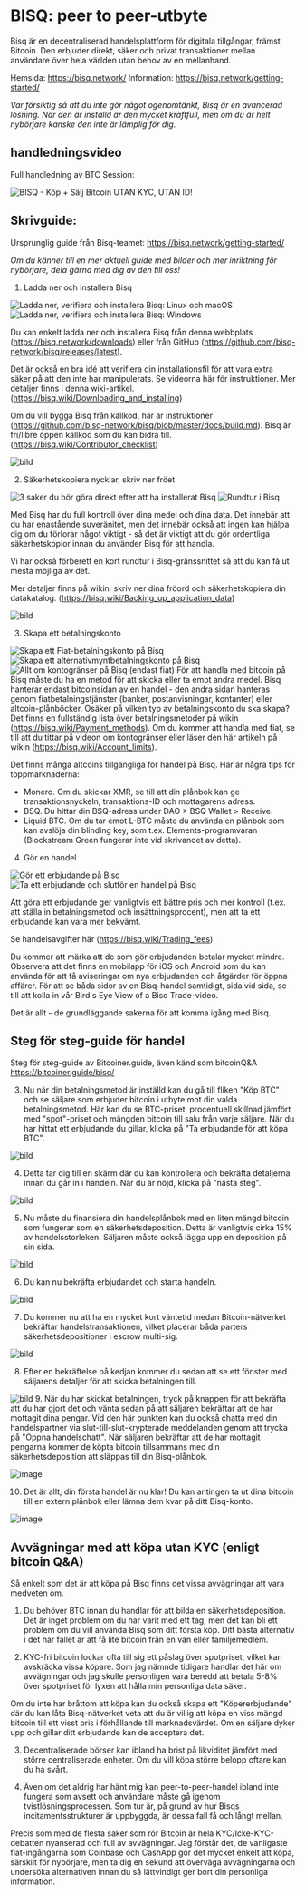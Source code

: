 # BISQ: peer to peer-utbyte

Bisq är en decentraliserad handelsplattform för digitala tillgångar, främst Bitcoin. Den erbjuder direkt, säker och privat transaktioner mellan användare över hela världen utan behov av en mellanhand.

Hemsida: https://bisq.network/
Information: https://bisq.network/getting-started/

_Var försiktig så att du inte gör något ogenomtänkt, Bisq är en avancerad lösning. När den är inställd är den mycket kraftfull, men om du är helt nybörjare kanske den inte är lämplig för dig._

## handledningsvideo

Full handledning av BTC Session:

![ BISQ - Köp + Sälj Bitcoin UTAN KYC, UTAN ID! ](https://youtu.be/4LyEKA5Iq9I)

## Skrivguide:

Ursprunglig guide från Bisq-teamet: https://bisq.network/getting-started/

_Om du känner till en mer aktuell guide med bilder och mer inriktning för nybörjare, dela gärna med dig av den till oss!_

1. Ladda ner och installera Bisq

![Ladda ner, verifiera och installera Bisq: Linux och macOS](https://youtu.be/dTfM4AsxNHY)
![Ladda ner, verifiera och installera Bisq: Windows](https://youtu.be/XABzwXw6X0A)

Du kan enkelt ladda ner och installera Bisq från denna webbplats (https://bisq.network/downloads) eller från GitHub (https://github.com/bisq-network/bisq/releases/latest).

Det är också en bra idé att verifiera din installationsfil för att vara extra säker på att den inte har manipulerats. Se videorna här för instruktioner. Mer detaljer finns i denna wiki-artikel. (https://bisq.wiki/Downloading_and_installing)

Om du vill bygga Bisq från källkod, här är instruktioner (https://github.com/bisq-network/bisq/blob/master/docs/build.md). Bisq är fri/libre öppen källkod som du kan bidra till. (https://bisq.wiki/Contributor_checklist)

![bild](assets/1.png)

2. Säkerhetskopiera nycklar, skriv ner fröet

![3 saker du bör göra direkt efter att ha installerat Bisq](https://youtu.be/JSwMcQAT_CA)
![Rundtur i Bisq](https://youtu.be/HDkzUl9wibc)

Med Bisq har du full kontroll över dina medel och dina data. Det innebär att du har enastående suveränitet, men det innebär också att ingen kan hjälpa dig om du förlorar något viktigt - så det är viktigt att du gör ordentliga säkerhetskopior innan du använder Bisq för att handla.

Vi har också förberett en kort rundtur i Bisq-gränssnittet så att du kan få ut mesta möjliga av det.

Mer detaljer finns på wikin: skriv ner dina fröord och säkerhetskopiera din datakatalog. (https://bisq.wiki/Backing_up_application_data)

![bild](assets/2.png)

3. Skapa ett betalningskonto

![Skapa ett Fiat-betalningskonto på Bisq](https://youtu.be/nDgT_kFC-9Y)
![Skapa ett alternativmyntbetalningskonto på Bisq](https://youtu.be/33UTotkxw_0)
![Allt om kontogränser på Bisq (endast fiat)](https://youtu.be/TP5Zh6IJPVo)
För att handla med bitcoin på Bisq måste du ha en metod för att skicka eller ta emot andra medel. Bisq hanterar endast bitcoinsidan av en handel - den andra sidan hanteras genom fiatbetalningstjänster (banker, postanvisningar, kontanter) eller altcoin-plånböcker.
Osäker på vilken typ av betalningskonto du ska skapa? Det finns en fullständig lista över betalningsmetoder på wikin (https://bisq.wiki/Payment_methods). Om du kommer att handla med fiat, se till att du tittar på videon om kontogränser eller läser den här artikeln på wikin (https://bisq.wiki/Account_limits).

Det finns många altcoins tillgängliga för handel på Bisq. Här är några tips för toppmarknaderna:

- Monero. Om du skickar XMR, se till att din plånbok kan ge transaktionsnyckeln, transaktions-ID och mottagarens adress.
- BSQ. Du hittar din BSQ-adress under DAO > BSQ Wallet > Receive.
- Liquid BTC. Om du tar emot L-BTC måste du använda en plånbok som kan avslöja din blinding key, som t.ex. Elements-programvaran (Blockstream Green fungerar inte vid skrivandet av detta).

4. Gör en handel

![Gör ett erbjudande på Bisq](https://youtu.be/w7Uvv-xrxn8)
![Ta ett erbjudande och slutför en handel på Bisq](https://youtu.be/E6AOgXajK_E)

Att göra ett erbjudande ger vanligtvis ett bättre pris och mer kontroll (t.ex. att ställa in betalningsmetod och insättningsprocent), men att ta ett erbjudande kan vara mer bekvämt.

Se handelsavgifter här (https://bisq.wiki/Trading_fees).

Du kommer att märka att de som gör erbjudanden betalar mycket mindre. Observera att det finns en mobilapp för iOS och Android som du kan använda för att få aviseringar om nya erbjudanden och åtgärder för öppna affärer. För att se båda sidor av en Bisq-handel samtidigt, sida vid sida, se till att kolla in vår Bird's Eye View of a Bisq Trade-video.

Det är allt - de grundläggande sakerna för att komma igång med Bisq.

## Steg för steg-guide för handel

Steg för steg-guide av Bitcoiner.guide, även känd som bitcoinQ&A https://bitcoiner.guide/bisq/

3. Nu när din betalningsmetod är inställd kan du gå till fliken "Köp BTC" och se säljare som erbjuder bitcoin i utbyte mot din valda betalningsmetod. Här kan du se BTC-priset, procentuell skillnad jämfört med "spot"-priset och mängden bitcoin till salu från varje säljare. När du har hittat ett erbjudande du gillar, klicka på "Ta erbjudande för att köpa BTC".

![bild](assets/3.png)

4. Detta tar dig till en skärm där du kan kontrollera och bekräfta detaljerna innan du går in i handeln. När du är nöjd, klicka på "nästa steg".

![bild](assets/4.png)

5. Nu måste du finansiera din handelsplånbok med en liten mängd bitcoin som fungerar som en säkerhetsdeposition. Detta är vanligtvis cirka 15% av handelsstorleken. Säljaren måste också lägga upp en deposition på sin sida.

![bild](assets/5.png)

6. Du kan nu bekräfta erbjudandet och starta handeln.

![bild](assets/6.png)

7. Du kommer nu att ha en mycket kort väntetid medan Bitcoin-nätverket bekräftar handelstransaktionen, vilket placerar båda parters säkerhetsdepositioner i escrow multi-sig.

![bild](assets/7.png)

8. Efter en bekräftelse på kedjan kommer du sedan att se ett fönster med säljarens detaljer för att skicka betalningen till.

![bild](assets/8.png)
9. När du har skickat betalningen, tryck på knappen för att bekräfta att du har gjort det och vänta sedan på att säljaren bekräftar att de har mottagit dina pengar. Vid den här punkten kan du också chatta med din handelspartner via slut-till-slut-krypterade meddelanden genom att trycka på "Öppna handelschatt".
När säljaren bekräftar att de har mottagit pengarna kommer de köpta bitcoin tillsammans med din säkerhetsdeposition att släppas till din Bisq-plånbok.

![image](assets/9.png)

10. Det är allt, din första handel är nu klar! Du kan antingen ta ut dina bitcoin till en extern plånbok eller lämna dem kvar på ditt Bisq-konto.

![image](assets/10.png)

## Avvägningar med att köpa utan KYC (enligt bitcoin Q&A)

Så enkelt som det är att köpa på Bisq finns det vissa avvägningar att vara medveten om.

1. Du behöver BTC innan du handlar för att bilda en säkerhetsdeposition. Det är inget problem om du har varit med ett tag, men det kan bli ett problem om du vill använda Bisq som ditt första köp. Ditt bästa alternativ i det här fallet är att få lite bitcoin från en vän eller familjemedlem.

2. KYC-fri bitcoin lockar ofta till sig ett påslag över spotpriset, vilket kan avskräcka vissa köpare. Som jag nämnde tidigare handlar det här om avvägningar och jag skulle personligen vara beredd att betala 5-8% över spotpriset för lyxen att hålla min personliga data säker.

Om du inte har bråttom att köpa kan du också skapa ett "Köpererbjudande" där du kan låta Bisq-nätverket veta att du är villig att köpa en viss mängd bitcoin till ett visst pris i förhållande till marknadsvärdet. Om en säljare dyker upp och gillar ditt erbjudande kan de acceptera det.

3. Decentraliserade börser kan ibland ha brist på likviditet jämfört med större centraliserade enheter. Om du vill köpa större belopp oftare kan du ha svårt.

4. Även om det aldrig har hänt mig kan peer-to-peer-handel ibland inte fungera som avsett och användare måste gå igenom tvistlösningsprocessen. Som tur är, på grund av hur Bisqs incitamentsstrukturer är uppbyggda, är dessa fall få och långt mellan.

Precis som med de flesta saker som rör Bitcoin är hela KYC/Icke-KYC-debatten nyanserad och full av avvägningar. Jag förstår det, de vanligaste fiat-ingångarna som Coinbase och CashApp gör det mycket enkelt att köpa, särskilt för nybörjare, men ta dig en sekund att överväga avvägningarna och undersöka alternativen innan du så lättvindigt ger bort din personliga information.